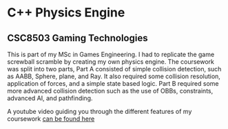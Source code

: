 # C++ Physics Engine
## CSC8503 Gaming Technologies

This is part of my MSc in Games Engineering. I had to replicate the game screwball scramble by creating my own physics engine. The coursework was split into two parts,
Part A consisted of simple collision detection, such as AABB, Sphere, plane, and Ray. It also required some collision resolution, application of forces, 
and a simple state based logic. Part B required some more advanced collision detection such as the use of OBBs, constraints, advanced AI, and pathfinding.

A youtube video guiding you through the different features of my coursework [can be found here](https://youtu.be/K9xRA0AO4B4)
